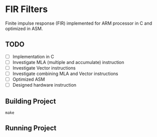 # FIR Filters

Finite impulse response (FIR) implemented for ARM processor in C and optimized
in ASM.

## TODO

- [ ] Implementation in C
- [ ] Investigate MLA (multiple and accumulate) instruction
- [ ] Investigate Vector instructions
- [ ] Investigate combining MLA and Vector instructions
- [ ] Optimized ASM
- [ ] Designed hardware instruction

## Building Project

``` shell
make
```

## Running Project
